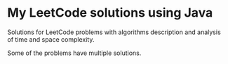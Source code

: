 # My LeetCode solutions using Java

Solutions for LeetCode problems with algorithms description and analysis of time and space complexity.

Some of the problems have multiple solutions.